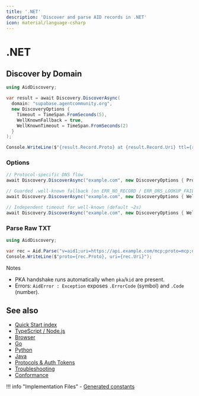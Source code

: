 ```yaml
---
title: '.NET'
description: 'Discover and parse AID records in .NET'
icon: material/language-csharp
---
```


# .NET

## Discover by Domain

```csharp
using AidDiscovery;

var result = await Discovery.DiscoverAsync(
  domain: "supabase.agentcommunity.org",
  new DiscoveryOptions {
    Timeout = TimeSpan.FromSeconds(5),
    WellKnownFallback = true,
    WellKnownTimeout = TimeSpan.FromSeconds(2)
  }
);

Console.WriteLine($"{result.Record.Proto} at {result.Record.Uri} ttl={result.Ttl} qname={result.QueryName}");
```

### Options

```csharp
// Protocol-specific DNS flow
await Discovery.DiscoverAsync("example.com", new DiscoveryOptions { Protocol = "mcp" });

// Guarded .well-known fallback (on ERR_NO_RECORD / ERR_DNS_LOOKUP_FAILED)
await Discovery.DiscoverAsync("example.com", new DiscoveryOptions { WellKnownFallback = true });

// Independent timeout for well-known (default ~2s)
await Discovery.DiscoverAsync("example.com", new DiscoveryOptions { WellKnownTimeout = TimeSpan.FromSeconds(3) });
```

### Parse Raw TXT

```csharp
using AidDiscovery;

var rec = Aid.Parse("v=aid1;uri=https://api.example.com/mcp;proto=mcp;desc=Example");
Console.WriteLine($"proto={rec.Proto}, uri={rec.Uri}");
```

Notes

- PKA handshake runs automatically when `pka`/`kid` are present.
- Errors: `AidError : Exception` exposes `.ErrorCode` (symbol) and `.Code` (number).

## See also

- [Quick Start index](./index.md)
- [TypeScript / Node.js](./quickstart_ts.md)
- [Browser](./quickstart_browser.md)
- [Go](./quickstart_go.md)
- [Python](./quickstart_python.md)
- [Java](./quickstart_java.md)
- [Protocols & Auth Tokens](../Reference/protocols.md)
- [Troubleshooting](../Reference/troubleshooting.md)
- [Conformance](../Tooling/conformance.md)

!!! info "Implementation Files" - [Generated constants](../packages/aid-dotnet/src/Constants.g.cs)
